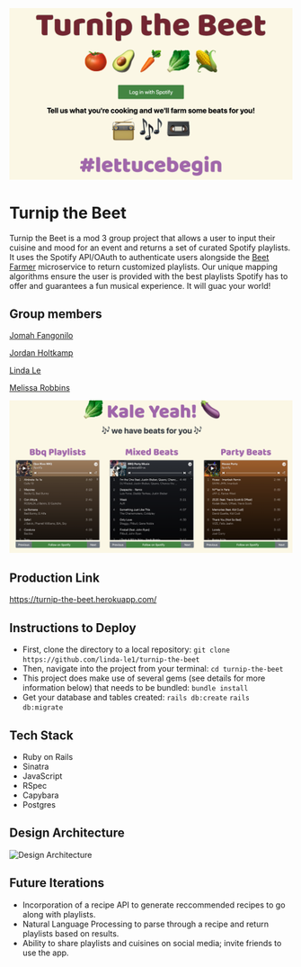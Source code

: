 ![](app/assets/images/homepage.png)

# Turnip the Beet
Turnip the Beet is a mod 3 group project that allows a user to input their cuisine and mood for an event and returns a set of curated Spotify playlists. It uses the Spotify API/OAuth to authenticate users alongside the [Beet Farmer](https://github.com/linda-le1/beet-farmer) microservice to return customized playlists. Our unique mapping algorithms ensure the user is provided with the best playlists Spotify has to offer and guarantees a fun musical experience. It will guac your world!

## Group members
[Jomah Fangonilo](https://github.com/jfangonilo)

[Jordan Holtkamp](https://github.com/jordanholtkamp)

[Linda Le](https://github.com/linda-le1/)

[Melissa Robbins](https://github.com/mel-rob)


![](app/assets/images/playlist.png)

## Production Link
https://turnip-the-beet.herokuapp.com/

## Instructions to Deploy
- First, clone the directory to a local repository:
`git clone https://github.com/linda-le1/turnip-the-beet`
- Then, navigate into the project from your terminal:
`cd turnip-the-beet`
- This project does make use of several gems (see details for more information below) that needs to be bundled:
`bundle install`
- Get your database and tables created:
`rails db:create`
`rails db:migrate`

## Tech Stack
- Ruby on Rails
- Sinatra
- JavaScript
- RSpec
- Capybara
- Postgres

## Design Architecture
<img width="900" alt="Design Architecture" src="https://user-images.githubusercontent.com/46657526/74778886-63218500-5294-11ea-81fb-7e336dd73ba6.jpg">

## Future Iterations
- Incorporation of a recipe API to generate reccommended recipes to go along with playlists.
- Natural Language Processing to parse through a recipe and return playlists based on results.
- Ability to share playlists and cuisines on social media; invite friends to use the app.
